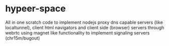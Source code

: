 # hypeer-space
All in one scratch code to implement nodejs proxy dns capable servers (like localtunnel), client html navigators and client side (browser) servers through webrtc using magnet like functionality to implement signaling servers (chr15m/bugout) 
